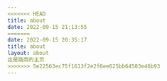 ```yaml
---
<<<<<<< HEAD
title: about
date: 2022-09-15 21:13:55
=======
date: 2022-09-15 20:35:17
title: about
layout: about
这是路南的主页
>>>>>>> 5e22563ec75f1613f2e2f6ee625bb64503e46b93
---
```

